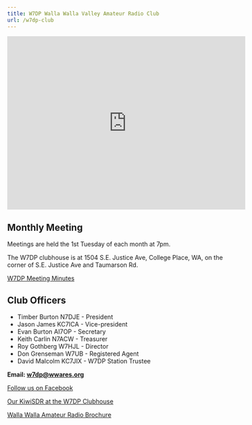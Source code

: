 ```yaml
---
title: W7DP Walla Walla Valley Amateur Radio Club
url: /w7dp-club
---
```



<iframe src="https://www.google.com/maps/embed?pb=!1m18!1m12!1m3!1d692.4444472530532!2d-118.3685472707397!3d46.03558222970485!2m3!1f0!2f0!3f0!3m2!1i1024!2i768!4f13.1!3m3!1m2!1s0x54a2421d42e1bf29%3A0x196992910bd7ca6a!2sWalla%20Walla%20Valley%20Amateur%20Radio%20Club%20(W7DP%20Clubhouse)!5e0!3m2!1sen!2sus!4v1649628597910!5m2!1sen!2sus" width="550rem" height="400rem" style="border:0;" allowfullscreen="" loading="lazy" referrerpolicy="no-referrer-when-downgrade"></iframe>


## Monthly Meeting

Meetings are held the 1st Tuesday of each month at 7pm.

The W7DP clubhouse is at 1504 S.E. Justice Ave, College Place, WA, on the corner of S.E. Justice Ave and Taumarson Rd.

[W7DP Meeting Minutes](/w7dp-minutes/)

## Club Officers

* Timber Burton N7DJE - President
* Jason James KC7ICA - Vice-president
* Evan Burton AI7OP - Secretary
* Keith Carlin N7ACW - Treasurer
* Roy Gothberg W7HJL - Director
* Don Grenseman W7UB - Registered Agent
* David Malcolm KC7JIX - W7DP Station Trustee

**Email: w7dp@wwares.org**

[Follow us on Facebook](https://www.facebook.com/groups/529112863876310/)

[Our KiwiSDR at the W7DP Clubhouse](https://receiver.wwares.org)

[Walla Walla Amateur Radio Brochure](/documents/W7DP%20Brochure%2002-18-2021.pdf)

